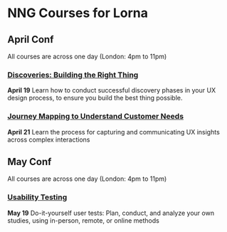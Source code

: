 # NNG Courses for Lorna

## April Conf
All courses are across one day (London: 4pm to 11pm)

### [Discoveries: Building the Right Thing](https://www.nngroup.com/training/course/3198/discoveries/)
**April 19**
Learn how to conduct successful discovery phases in your UX design process, to ensure you build the best thing possible.

### [Journey Mapping to Understand Customer Needs](https://www.nngroup.com/training/course/3210/journey-mapping/)
**April 21**
Learn the process for capturing and communicating UX insights across complex interactions



## May Conf
All courses are across one day (London: 4pm to 11pm)

### [Usability Testing](https://www.nngroup.com/training/course/3246/usability-testing/)
**May 19**
Do-it-yourself user tests: Plan, conduct, and analyze your own studies, using in-person, remote, or online methods